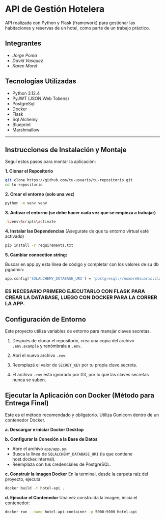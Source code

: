 # API de Gestión Hotelera

API realizada con Python y Flask (framework) para gestionar las habitaciones y reservas de un hotel, como parte de un trabajo práctico.

## Integrantes

- _Jorge Poma_
- _David Vasquez_
- _Karen Morel_

## Tecnologías Utilizadas

- Python 3.12.4
- PyJWT (JSON Web Tokens)
- PostgreSql
- Docker
- Flask
- Sql Alchemy
- Blueprint
- Marshmallow

---

## Instrucciones de Instalación y Montaje

Seguí estos pasos para montar la aplicación:

**1. Clonar el Repositorio**

```bash
git clone https://github.com/tu-usuario/tu-repositorio.git
cd tu-repositorio
```

**2. Crear el entorno (solo una vez)**

```bash
python -m venv venv
```

**3. Activar el entorno (se debe hacer cada vez que se empieza a trabajar)**

```bash
.\venv\Scripts\activate
```

**4. Instalar las Dependencias**
(Asegurate de que tu entorno virtual esté activado)

```bash
pip install -r requirements.txt
```

**5. Cambiar connection string:**

Buscar en app.py esta línea de código y completar con los valores de su db pgadmin:

```bash
app.config['SQLALCHEMY_DATABASE_URI'] = 'postgresql://nombreUsuario:clave@localhost:5432/hotel_api_db'
```

### ES NECESARIO PRIMERO EJECUTARLO CON FLASK PARA CREAR LA DATABASE, LUEGO CON DOCKER PARA LA CORRER LA APP.

## Configuración de Entorno

Este proyecto utiliza variables de entorno para manejar claves secretas.

1.  Después de clonar el repositorio, crea una copia del archivo `.env.example` y renómbrala a `.env`.

2.  Abrí el nuevo archivo `.env`.

3.  Reemplazá el valor de `SECRET_KEY` por tu propia clave secreta.

4.  El archivo `.env` está ignorado por Git, por lo que las claves secretas nunca se suben.

## Ejecutar la Aplicación con Docker (Método para Entrega Final)

Este es el método recomendado y obligatorio. Utiliza Gunicorn dentro de un contenedor Docker.

**a. Descargar e iniciar Docker Desktop**

**b. Configurar la Conexión a la Base de Datos**

- Abre el archivo `app/app.py`.
- Busca la línea de `SQLALCHEMY_DATABASE_URI` (la que contiene host.docker.internal).
- Reemplaza con tus credenciales de PostgreSQL.

**c. Construir la Imagen Docker**
En la terminal, desde la carpeta raíz del proyecto, ejecuta:

```bash
docker build -t hotel-api .
```

**d. Ejecutar el Contenedor**
Una vez construida la imagen, inicia el contenedor:

```bash
docker run --name hotel-api-container -p 5000:5000 hotel-api
```
